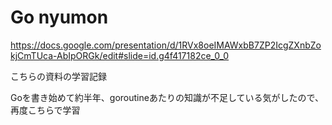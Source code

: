 # Go nyumon
https://docs.google.com/presentation/d/1RVx8oeIMAWxbB7ZP2IcgZXnbZokjCmTUca-AbIpORGk/edit#slide=id.g4f417182ce_0_0

こちらの資料の学習記録

Goを書き始めて約半年、goroutineあたりの知識が不足している気がしたので、再度こちらで学習
